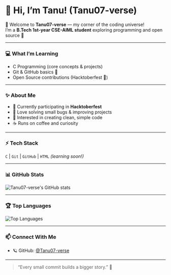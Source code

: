 # 👋 Hi, I’m Tanu! (Tanu07-verse)

🌌 Welcome to **Tanu07-verse** — my corner of the coding universe!  
I’m a **B.Tech 1st-year CSE-AIML student** exploring programming and open source 🚀  

---

### 💻 What I’m Learning
- C Programming (core concepts & projects)
- Git & GitHub basics 🧠
- Open Source contributions (Hacktoberfest 💙)

---

### ✨ About Me
- 🌱 Currently participating in **Hacktoberfest**
- 🧩 Love solving small bugs & improving projects
- 🎨 Interested in creating clean, simple code
- ☕ Runs on coffee and curiosity

---

### ⚡ Tech Stack
`C` | `Git` | `GitHub` | `HTML` *(learning soon!)*

---

### 📊 GitHub Stats
![Tanu07-verse's GitHub stats](https://github-readme-stats.vercel.app/api?username=Tanu07-verse&show_icons=true&theme=radical)

---

### 🏆 Top Languages
![Top Languages](https://github-readme-stats.vercel.app/api/top-langs/?username=Tanu07-verse&layout=compact&theme=radical)

---

### 📫 Connect With Me
- 🪐 GitHub: [@Tanu07-verse](https://github.com/Tanu07-verse)

---

> “Every small commit builds a bigger story.” 🌱
